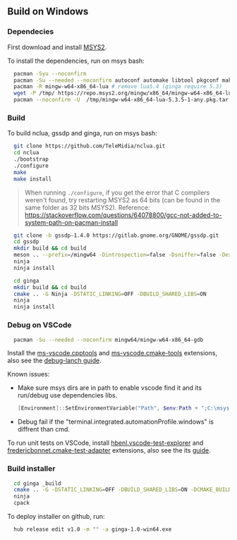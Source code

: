 ## Build on Windows

### Dependecies

First download and install [MSYS2](http://www.msys2.org).

To install the dependencies, run on msys bash:

```bash
  pacman -Syu --noconfirm
  pacman -Su --needed --noconfirm autoconf automake libtool pkgconf make mingw-w64-x86_64-gcc mingw64/mingw-w64-x86_64-cmake mingw64/mingw-w64-x86_64-ninja mingw64/mingw-w64-x86_64-glib2 mingw64/mingw-w64-x86_64-libsoup mingw64/mingw-w64-x86_64-gtk3 mingw64/mingw-w64-x86_64-gdk-pixbuf2 mingw64/mingw-w64-x86_64-cairo mingw64/mingw-w64-x86_64-pango mingw64/mingw-w64-x86_64-gst-libav  mingw-w64-x86_64-gstreamer  mingw-w64-x86_64-gst-plugins-{base,good,bad,ugly} mingw-w64-x86_64-meson
  pacman -R mingw-w64-x86_64-lua # remove lua5.4 (ginga require 5.3)
  wget -P /tmp/ https://repo.msys2.org/mingw/x86_64/mingw-w64-x86_64-lua-5.3.5-1-any.pkg.tar.xz
  pacman --noconfirm -U  /tmp/mingw-w64-x86_64-lua-5.3.5-1-any.pkg.tar.xz
```

### Build

To build nclua, gssdp and ginga, run on msys bash:

```bash
  git clone https://github.com/TeleMidia/nclua.git
  cd nclua
  ./bootstrap
  ./configure
  make
  make install
```

> When running `./configure`, if you get the error that C compilers weren't found, try restarting MSYS2 as 64 bits (can be found in the same folder as 32 bits MSYS2). Reference: https://stackoverflow.com/questions/64078800/gcc-not-added-to-system-path-on-pacman-install

```bash
  git clone -b gssdp-1.4.0 https://gitlab.gnome.org/GNOME/gssdp.git
  cd gssdp
  mkdir build && cd build
  meson .. --prefix=/mingw64 -Dintrospection=false -Dsniffer=false -Dexamples=false -Dvapi=false
  ninja
  ninja install
```

```bash
  cd ginga
  mkdir build && cd build
  cmake .. -G Ninja -DSTATIC_LINKING=OFF -DBUILD_SHARED_LIBS=ON
  ninja 
  ninja install
```

### Debug on VSCode

```bash
  pacman -Su --needed --noconfirm mingw64/mingw-w64-x86_64-gdb
```

Install the [ms-vscode.cpptools](https://marketplace.visualstudio.com/items?itemName=ms-vscode.cpptools) and [ms-vscode.cmake-tools](https://marketplace.visualstudio.com/items?itemName=ms-vscode.cmake-tools) extensions, also see the [debug-lanch guide](https://github.com/microsoft/vscode-cmake-tools/blob/main/docs/debug-launch.md).

Known issues:

* Make sure msys dirs are in path to enable vscode find it and its run/debug use dependencies libs.

  ```powershell
  [Environment]::SetEnvironmentVariable("Path", $env:Path + ";C:\msys64\usr\bin" + ";C:\msys64\\mingw64\bin", "user")
  ```

* Debug fail if the "terminal.integrated.automationProfile.windows" is diffrent than cmd.

To run unit tests on VSCode, install [hbenl.vscode-test-explorer](https://marketplace.visualstudio.com/items?itemName=hbenl.vscode-test-explorer) and [fredericbonnet.cmake-test-adapter](https://marketplace.visualstudio.com/items?itemName=fredericbonnet.cmake-test-adapter) extensions, also see the its [guide](https://github.com/fredericbonnet/cmake-test-explorer).

### Build installer

```bash
  cd ginga _build
  cmake .. -G -DSTATIC_LINKING=OFF -DBUILD_SHARED_LIBS=ON -DCMAKE_BUILD_TYPE=Release
  ninja 
  cpack
```

To deploy installer on github, run:

```bash
  hub release edit v1.0 -m "" -a ginga-1.0-win64.exe
```
